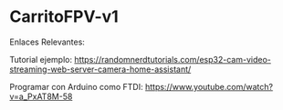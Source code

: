 # CarritoFPV-v1
Enlaces Relevantes:

Tutorial ejemplo: https://randomnerdtutorials.com/esp32-cam-video-streaming-web-server-camera-home-assistant/

Programar con Arduino como FTDI: https://www.youtube.com/watch?v=a_PxAT8M-58
